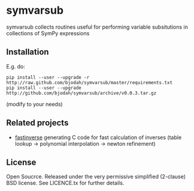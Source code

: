 symvarsub
=========

symvarsub collects routines useful for performing variable subsitutions in collections of SymPy expressions

Installation
------------
E.g. do:

    pip install --user --upgrade -r http://raw.github.com/bjodah/symvarsub/master/requirements.txt
    pip install --user --upgrade http://github.com/bjodah/symvarsub/archive/v0.0.3.tar.gz

(modify to your needs)

Related projects
----------------
* [fastinverse](http://github.com/bjodah/fastinverse) generating C code for fast calculation of inverses (table lookup -> polynomial interpolation -> newton refinement)

## License
Open Soucrce. Released under the very permissive simplified (2-clause) BSD license. See LICENCE.tx for further details.
